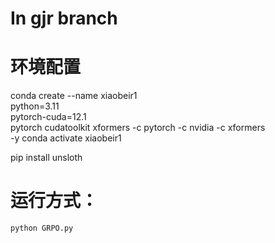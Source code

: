 # In gjr branch


# 环境配置

conda create --name xiaobeir1 \
    python=3.11 \
    pytorch-cuda=12.1 \
    pytorch cudatoolkit xformers -c pytorch -c nvidia -c xformers \
    -y
conda activate xiaobeir1

pip install unsloth


# 运行方式：
```
python GRPO.py
```
